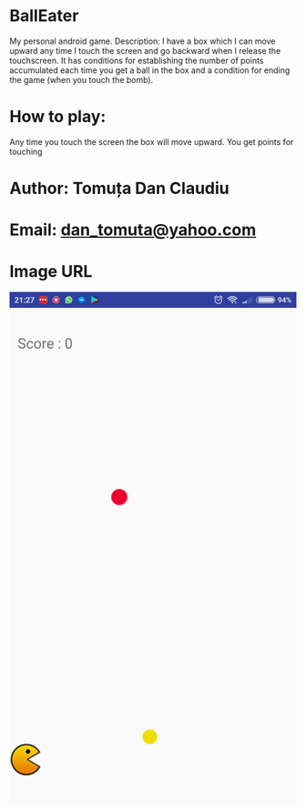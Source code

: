 # BallEater
My personal android game.
Description:
 I have a box which I can move upward any time I touch the screen and go backward when I release the touchscreen. It has conditions for establishing the number of points accumulated each time you get a ball in the box and a condition for ending the game (when you touch the bomb).
 
 # How to play:
 Any time you touch the screen the box will move upward. You get points for touching
 

# Author: Tomuța Dan Claudiu
# Email: dan_tomuta@yahoo.com

# Image URL
![alt text](https://github.com/danclaudiu95/BallEater/blob/master/Screenshot_2018-01-31-21-27-19-126_com.example.dannyetlv.balleater.png "Logo Title Text 1")
